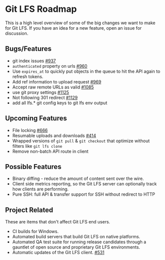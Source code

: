 # Git LFS Roadmap

This is a high level overview of some of the big changes we want to make for
Git LFS. If you have an idea for a new feature, open an issue for discussion.

## Bugs/Features

* git index issues [#937](https://github.com/github/git-lfs/issues/937)
* `authenticated` property on urls [#960](https://github.com/github/git-lfs/issues/960)
* Use `expires_at` to quickly put objects in the queue to hit the API again to refresh tokens.
* Add ref information to upload request [#969](https://github.com/github/git-lfs/issues/969)
* Accept raw remote URLs as valid [#1085](https://github.com/github/git-lfs/issues/1085)
* use git proxy settings [#1125](https://github.com/github/git-lfs/issues/1125)
* Not following 301 redirect [#1129](https://github.com/github/git-lfs/issues/1129)
* add all lfs.* git config keys to git lfs env output

## Upcoming Features

* File locking [#666](https://github.com/github/git-lfs/pull/666)
* Resumable uploads and downloads [#414](https://github.com/github/git-lfs/issues/414)
* Wrapped versions of `git pull` & `git checkout` that optimize without filters
like `git lfs clone`
* Remove non-batch API route in client

## Possible Features

* Binary diffing - reduce the amount of content sent over the wire.
* Client side metrics reporting, so the Git LFS server can optionally track
how clients are performing.
* Pure SSH: full API & transfer support for SSH without redirect to HTTP

## Project Related

These are items that don't affect Git LFS end users.

* CI builds for Windows.
* Automated build servers that build Git LFS on native platforms.
* Automated QA test suite for running release candidates through a gauntlet of
open source and proprietary Git LFS environments.
* Automatic updates of the Git LFS client. [#531](https://github.com/github/git-lfs/issues/531)

